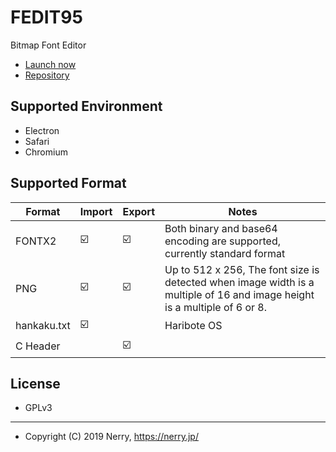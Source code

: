 # FEDIT95

Bitmap Font Editor

- [Launch now](https://nerry.jp/fedit95/src/)
- [Repository](https://github.com/neri/fedit95/)

## Supported Environment

- Electron
- Safari
- Chromium

## Supported Format

|Format|Import|Export|Notes|
|-|-|-|-|
|FONTX2| ☑️ | ☑️ |Both binary and base64 encoding are supported, currently standard format|
|PNG| ☑️ | ☑️ |Up to 512 x 256, The font size is detected when image width is a multiple of 16 and image height is a multiple of 6 or 8.|
|hankaku.txt| ☑️ ||Haribote OS|
|C Header|| ☑️ ||

## License

- GPLv3

----

- Copyright (C) 2019 Nerry, https://nerry.jp/
